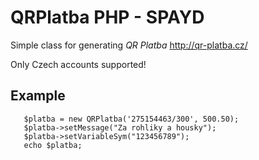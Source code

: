 # QRPlatba PHP - SPAYD

Simple class for generating *QR Platba* http://qr-platba.cz/

Only Czech accounts supported!

## Example

       $platba = new QRPlatba('275154463/300', 500.50);
       $platba->setMessage("Za rohliky a housky");
       $platba->setVariableSym("123456789");
       echo $platba;
